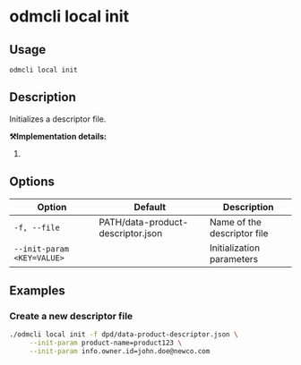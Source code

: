 # odmcli local init

## Usage

`odmcli local init`

## Description

Initializes a descriptor file. 

**⚒️Implementation details:**

1. 

## Options

Option|Default|Description
-------|----------|-------
`-f, --file`|PATH/data-product-descriptor.json|Name of the descriptor file
`--init-param <KEY=VALUE>`| |Initialization parameters

## Examples

### Create a new descriptor file
```bash
./odmcli local init -f dpd/data-product-descriptor.json \
     --init-param product-name=product123 \
     --init-param info.owner.id=john.doe@newco.com
```



